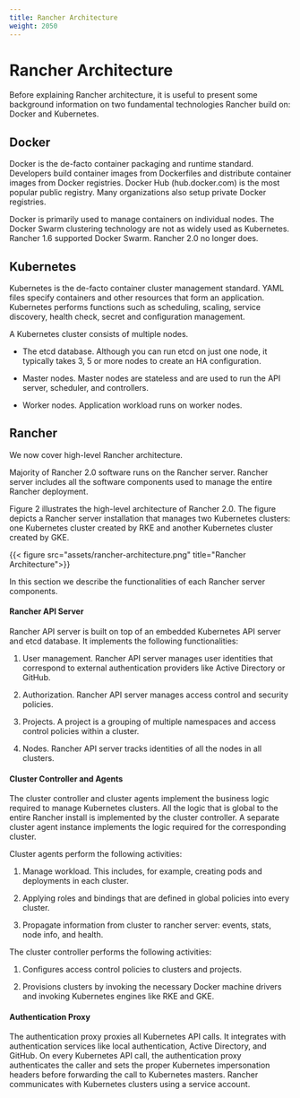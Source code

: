 ```yaml
---
title: Rancher Architecture
weight: 2050
---
```


# Rancher Architecture

Before explaining Rancher architecture, it is useful to present some background information on two fundamental technologies Rancher build on: Docker and Kubernetes.

## Docker

Docker is the de-facto container packaging and runtime standard. Developers build container images from Dockerfiles and distribute container images from Docker registries. Docker Hub (hub.docker.com) is the most popular public registry. Many organizations also setup private Docker registries.

Docker is primarily used to manage containers on individual nodes. The Docker Swarm clustering technology are not as widely used as Kubernetes. Rancher 1.6 supported Docker Swarm. Rancher 2.0 no longer does.

## Kubernetes

Kubernetes is the de-facto container cluster management standard. YAML files specify containers and other resources that form an application. Kubernetes performs functions such as scheduling, scaling, service discovery, health check, secret and configuration management.

A Kubernetes cluster consists of multiple nodes.

-   The etcd database. Although you can run etcd on just one node, it typically takes 3, 5 or more nodes to create an HA configuration.

-   Master nodes. Master nodes are stateless and are used to run the API server, scheduler, and controllers.

-   Worker nodes. Application workload runs on worker nodes.

## Rancher

We now cover high-level Rancher architecture.

Majority of Rancher 2.0 software runs on the Rancher server.  Rancher server includes all the software components used to manage the entire Rancher deployment.

Figure 2 illustrates the high-level architecture of Rancher 2.0. The figure depicts a Rancher server installation that manages two Kubernetes clusters: one Kubernetes cluster created by RKE and another Kubernetes cluster created by GKE.

{{< figure src="assets/rancher-architecture.png" title="Rancher Architecture">}}

In this section we describe the functionalities of each Rancher server components.

#### Rancher API Server

Rancher API server is built on top of an embedded Kubernetes API server and etcd database. It implements the following functionalities:

1.  User management. Rancher API server manages user identities that correspond to external authentication providers like Active Directory or GitHub.

2.  Authorization. Rancher API server manages access control and security policies.

3.  Projects. A project is a grouping of multiple namespaces and access control policies within a cluster.

4.  Nodes. Rancher API server tracks identities of all the nodes in all clusters.

#### Cluster Controller and Agents

The cluster controller and cluster agents implement the business logic required to manage Kubernetes clusters. All the logic that is global to the entire Rancher install is implemented by the cluster controller. A separate cluster agent instance implements the logic required for the corresponding cluster.

Cluster agents perform the following activities:

1.  Manage workload. This includes, for example, creating pods and deployments in each cluster.

2.  Applying roles and bindings that are defined in global policies into every cluster.

3.  Propagate information from cluster to rancher server: events, stats, node info, and health.

The cluster controller performs the following activities:

1.  Configures access control policies to clusters and projects.

2.  Provisions clusters by invoking the necessary Docker machine drivers and invoking Kubernetes engines like RKE and GKE.

#### Authentication Proxy

The authentication proxy proxies all Kubernetes API calls. It integrates with authentication services like local authentication, Active Directory, and GitHub. On every Kubernetes API call, the authentication proxy authenticates the caller and sets the proper Kubernetes impersonation headers before forwarding the call to Kubernetes masters. Rancher communicates with Kubernetes clusters using a service account.
